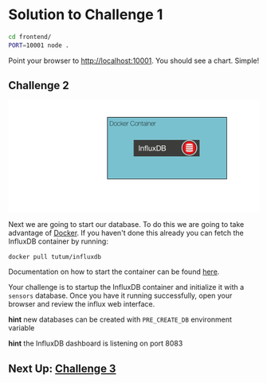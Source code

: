 # Solution to Challenge 1

```sh
cd frontend/
PORT=10001 node .
```

Point your browser to [http://localhost:10001](). You should see a chart. Simple!

## Challenge 2

![image](../images/challenge2.png)

Next we are going to start our database. To do this we are going to take advantage of [Docker](https://docs.docker.com/engine/installation/). If you haven't done this already you can fetch the InfluxDB container by running:

```sh
docker pull tutum/influxdb
```

Documentation on how to start the container can be found [here](https://hub.docker.com/r/tutum/influxdb/).

Your challenge is to startup the InfluxDB container and initialize it with a `sensors` database. Once you have it running successfully, open your browser and review the influx web interface.

__hint__ new databases can be created with `PRE_CREATE_DB` environment variable

__hint__ the InfluxDB dashboard is listening on port 8083


## Next Up: [Challenge 3](../challenge3/README.md)
